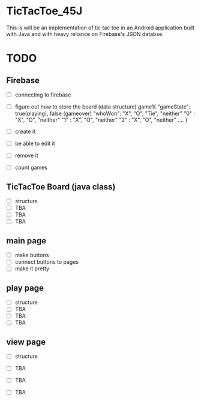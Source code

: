 # TicTacToe_45J

This is will be an implementation of tic tac toe in an Android application built with Java and with heavy reliance on Firebase's JSON databse. 


# TODO

## Firebase
- [ ] connecting to firebase
- [ ] figure out how to store the board (data structure)
  game1{
    "gameState": true(playing), false (gameover)
    "whoWon": "X", "O", "Tie", "neither" 
    "0" : "X", "O", "neither" 
    "1" : "X", "O", "neither" 
    "2" : "X", "O", "neither" ....
  }
  
- [ ] create it
- [ ] be able to edit it
- [ ] remove it
- [ ] count games

## TicTacToe Board (java class)
- [ ] structure
- [ ] TBA
- [ ] TBA
- [ ] TBA

## main page
- [ ] make buttons
- [ ] connect buttons to pages
- [ ] make it pretty

## play page
- [ ] structure
- [ ] TBA
- [ ] TBA
- [ ] TBA

## view page
- [ ] structure
- [ ] TBA
- [ ] TBA
- [ ] TBA

